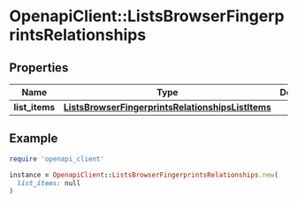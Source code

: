# OpenapiClient::ListsBrowserFingerprintsRelationships

## Properties

| Name | Type | Description | Notes |
| ---- | ---- | ----------- | ----- |
| **list_items** | [**ListsBrowserFingerprintsRelationshipsListItems**](ListsBrowserFingerprintsRelationshipsListItems.md) |  | [optional] |

## Example

```ruby
require 'openapi_client'

instance = OpenapiClient::ListsBrowserFingerprintsRelationships.new(
  list_items: null
)
```

